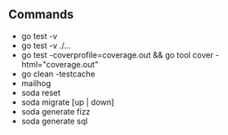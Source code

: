 ## Commands
- go test -v
- go test -v ./...
- go test -coverprofile=coverage.out && go tool cover -html="coverage.out"
- go clean -testcache
- mailhog
- soda reset
- soda migrate [up | down]
- soda generate fizz
- soda generate sql
